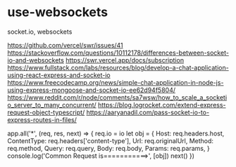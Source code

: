 # use-websockets

socket.io, websockets

https://github.com/vercel/swr/issues/41
https://stackoverflow.com/questions/10112178/differences-between-socket-io-and-websockets
https://swr.vercel.app/docs/subscription
https://www.fullstack.com/labs/resources/blog/develop-a-chat-application-using-react-express-and-socket-io
https://www.freecodecamp.org/news/simple-chat-application-in-node-js-using-express-mongoose-and-socket-io-ee62d94f5804/
https://www.reddit.com/r/node/comments/sa7wsw/how_to_scale_a_socketio_server_to_many_concurrent/
https://blog.logrocket.com/extend-express-request-object-typescript/
https://aaryanadil.com/pass-socket-io-to-express-routes-in-files/

<!-- prettier-ignore-start -->
app.all('*', (req, res, next) => {
  req.io = io
  let obj = {
    Host: req.headers.host,
    ContentType: req.headers['content-type'],
    Url: req.originalUrl,
    Method: req.method,
    Query: req.query,
    Body: req.body,
    Params: req.params,
  }
  console.log('Common Request is===========>', [obj])
  next()
})
<!-- prettier-ignore-end -->
